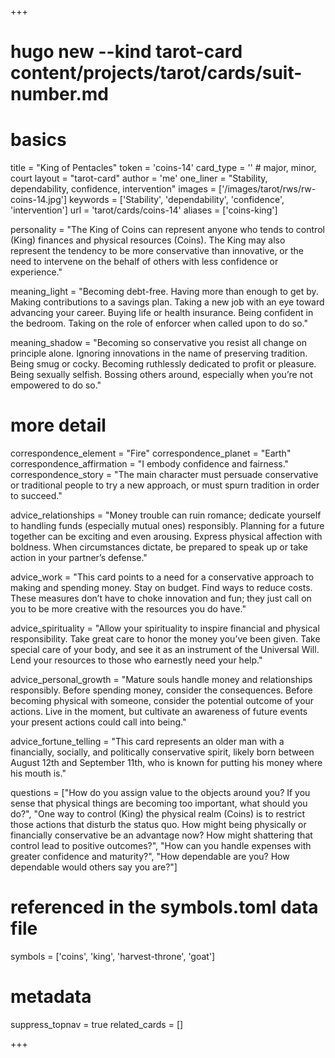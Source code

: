 +++
# hugo new --kind tarot-card content/projects/tarot/cards/suit-number.md
# basics
title     		 = "King of Pentacles"
token					 = 'coins-14'
card_type			 = '' # major, minor, court
layout				 = "tarot-card"
author    		 = 'me'
one_liner 		 = "Stability, dependability, confidence, intervention"
images				 = ['/images/tarot/rws/rw-coins-14.jpg']
keywords			 = ['Stability', 'dependability', 'confidence', 'intervention']
url						 = 'tarot/cards/coins-14'
aliases				 = ['coins-king']

personality    = "The King of Coins can represent anyone who tends to control (King) finances and physical resources (Coins). The King may also represent the tendency to be more conservative than innovative, or the need to intervene on the behalf of others with less confidence or experience."

meaning_light  = "Becoming debt-free. Having more than enough to get by. Making contributions to a savings plan. Taking a new job with an eye toward advancing your career. Buying life or health insurance. Being confident in the bedroom. Taking on the role of enforcer when called upon to do so."

meaning_shadow = "Becoming so conservative you resist all change on principle alone. Ignoring innovations in the name of preserving tradition. Being smug or cocky. Becoming ruthlessly dedicated to profit or pleasure. Being sexually selfish. Bossing others around, especially when you’re not empowered to do so."

# more detail
correspondence_element 			= "Fire"
correspondence_planet 			= "Earth"
correspondence_affirmation 	= "I embody confidence and fairness."
correspondence_story 				= "The main character must persuade conservative or traditional people to try a new approach, or must spurn tradition in order to succeed."

advice_relationships 	 = "Money trouble can ruin romance; dedicate yourself to handling funds (especially mutual ones) responsibly. Planning for a future together can be exciting and even arousing. Express physical affection with boldness. When circumstances dictate, be prepared to speak up or take action in your partner’s defense."

advice_work 					 = "This card points to a need for a conservative approach to making and spending money. Stay on budget. Find ways to reduce costs. These measures don’t have to choke innovation and fun; they just call on you to be more creative with the resources you do have."

advice_spirituality 	 = "Allow your spirituality to inspire financial and physical responsibility. Take great care to honor the money you’ve been given. Take special care of your body, and see it as an instrument of the Universal Will. Lend your resources to those who earnestly need your help."

advice_personal_growth = "Mature souls handle money and relationships responsibly. Before spending money, consider the consequences. Before becoming physical with someone, consider the potential outcome of your actions. Live in the moment, but cultivate an awareness of future events your present actions could call into being."

advice_fortune_telling = "This card represents an older man with a financially, socially, and politically conservative spirit, likely born between August 12th and September 11th, who is known for putting his money where his mouth is."

questions	= ["How do you assign value to the objects around you? If you sense that physical things are becoming too important, what should you do?", "One way to control (King) the physical realm (Coins) is to restrict those actions that disturb the status quo. How might being physically or financially conservative be an advantage now? How might shattering that control lead to positive outcomes?", "How can you handle expenses with greater confidence and maturity?", "How dependable are you? How dependable would others say you are?"]

# referenced in the symbols.toml data file
symbols	  = ['coins', 'king', 'harvest-throne', 'goat']

# metadata
suppress_topnav = true
related_cards 	= []

+++